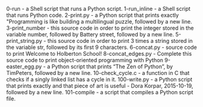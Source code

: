 0-run -  a Shell script that runs a Python script.
1-run_inline - a Shell script that runs Python code.
2-print.py - a Python script that prints exactly "Programming is like building a multilingual puzzle, followed by a new line.
3-print_number - this source code in order to print the integer stored in the variable number, followed by Battery street, followed by a new line.
5-print_string.py -  this source code in order to print 3 times a string stored in the variable str, followed by its first 9 characters.
6-concat.py -  source code to print Welcome to Holberton School!
8-concat_edges.py - Complete this source code to print object-oriented programming with Python
9-easter_egg.py - a Python script that prints “The Zen of Python”, by TimPeters, followed by a new line.
10-check_cycle.c - a function in C that checks if a singly linked list has a cycle in it.
100-write.py - a Python script that prints exactly and that piece of art is useful - Dora Korpar, 2015-10-19, followed by a new line.
101-compile - a script that compiles a Python script file.